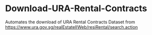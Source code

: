 # Download-URA-Rental-Contracts
Automates the download of URA Rental Contracts Dataset from https://www.ura.gov.sg/realEstateIIWeb/resiRental/search.action
